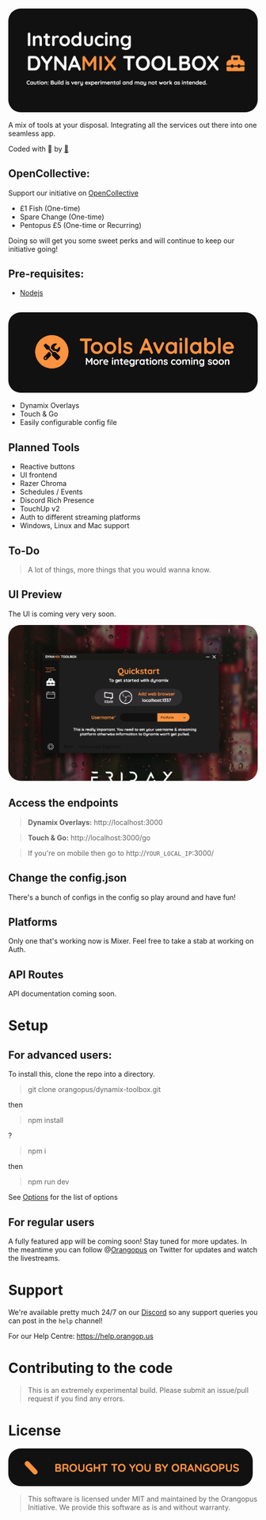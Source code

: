 <img style="border-radius: 25px; margin-top: 20px" src="./images/header.gif"/>

A mix of tools at your disposal. Integrating all the services out there into one seamless app.

Coded with 🧡 by [🐙](https://orangop.us)

## OpenCollective:

Support our initiative on [OpenCollective](https://go.orangop.us/collective)

- £1 Fish (One-time)
- Spare Change (One-time)
- Pentopus £5 (One-time or Recurring)

Doing so will get you some sweet perks and will continue to keep our initiative going!

## Pre-requisites:
- [Nodejs](https://nodejs.org)

<br>

<img style="border-radius: 25px;" src="./images/tools.gif"/>

- Dynamix Overlays
- Touch & Go
- Easily configurable config file

## Planned Tools
- Reactive buttons
- UI frontend
- Razer Chroma
- Schedules / Events
- Discord Rich Presence
- TouchUp v2
- Auth to different streaming platforms
- Windows, Linux and Mac support

## To-Do
  > A lot of things, more things that you would wanna know.

## UI Preview
The UI is coming very very soon. 

<img style="border-radius: 25px;" src="./images/preview.gif"/>

## Access the endpoints
  > **Dynamix Overlays:** http://localhost:3000

  > **Touch & Go:** http://localhost:3000/go
  
  > If you're on mobile then go to http://`YOUR_LOCAL_IP`:3000/

## Change the config.json

There's a bunch of configs in the config so play around and have fun! 

## Platforms

Only one that's working now is Mixer. Feel free to take a stab at working on Auth.

## API Routes

API documentation coming soon.

# Setup 
## For advanced users:

To install this, clone the repo into a directory.

> git clone orangopus/dynamix-toolbox.git

then

> npm install 

?

> npm i

then 

> npm run dev


See [Options](#Options) for the list of options

> 

## For regular users

A fully featured app will be coming soon! Stay tuned for more updates. In the meantime you can follow  @[Orangopus](https://twitter.com/Orangopus) on Twitter for updates and watch the livestreams.

# Support

We're available pretty much 24/7 on our [Discord](https://go.orangop.us/discord) so any support queries you can post in the `help` channel!

For our Help Centre: https://help.orangop.us

# Contributing to the code

> This is an extremely experimental build. Please submit an issue/pull request if you find any errors.

# License

<img style="border-radius: 25px;" src="./images/authors.gif"/>

>This software is licensed under MIT and maintained by the Orangopus Initiative. We provide this software as is and without warranty. 
